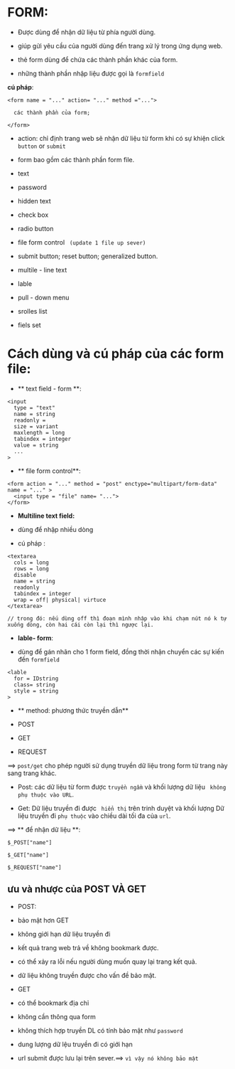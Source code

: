 # FORM: 

- Được dùng để nhận dữ liệu từ phía người dùng.

- giúp gửi yêu cầu của người dùng đến trang xử lý trong ứng dụng web.

- thẻ form dùng để chứa các thành phần khác của form.

- những thành phần nhập liệu được gọi là `formfield`

**cú pháp**:

```
<form name = "..." action= "..." method ="..."> 

  các thành phần của form;
  
</form>
```

- action: chỉ định trang web sẽ nhận dữ liệu từ form khi có sự khiện click `button` or `submit`

- form bao gồm các thành phần form file.

+ text

+ password

+ hidden text

+ check box

+ radio button

+ file form control ` (update 1 file up sever)`

+ submit button; reset button; generalized button.

+ multile - line text

+ lable

+ pull - down menu

+ srolles list

+ fiels set


#  Cách dùng và cú pháp của các form file:

- ** text field - form **:

```
<input 
  type = "text"
  name = string
  readonly = 
  size = variant
  maxlength = long
  tabindex = integer
  value = string
  ...
>
```

- ** file form control**:

``` 
<form action = "..." method = "post" enctype="multipart/form-data" name = "..." >
  <input type = "file" name= "...">
</form>
```

- **Multiline text field:**

+ dùng để nhập nhiều dòng

+ cú pháp : 

```
<textarea
  cols = long
  rows = long
  disable
  name = string
  readonly
  tabindex = integer
  wrap = off| physical| virtuce
</textarea>

// trong đó: nếu dùng off thì đoạn mình nhập vào khi chạm nút nó k tự xuống dòng, còn hai cái còn lại thì ngược lại.

```

- **lable- form**:

+ dùng để gán nhãn cho 1 form field, đồng thời nhận chuyển các sự kiến đến `formfield`

```
<lable
  for = IDstring
  class= string
  style = string
>
```


- ** method: phương thức truyền dẫn**
  
+ POST
  
+ GET
  
+ REQUEST

==> `post/get` cho phép người sử dụng truyền dữ liệu trong form từ trang này sang trang khác.

- Post: các dữ liệu từ form được ` truyền ngầm ` và khối lượng dữ liệu ` không phụ thuộc vào URL`.

- Get: Dữ liệu truyền đi được ` hiển thị` trên trinh duyệt và khối lượng Dữ liệu truyền đi ` phụ thuộc ` vào chiều dài tối đa của `url`.

==> ** để nhận dữ liệu **:

```
$_POST["name"]

$_GET["name"]

$_REQUEST["name"]

```

## ưu và nhược của POST VÀ GET

- POST:

+ bảo mật hơn GET

+ không giới hạn dữ liệu truyền đi

+ kết quả trang web trả về không bookmark được.

+ có thể xảy ra lỗi nếu người dùng muốn quay lại trang kết quả.

+ dữ liệu không truyền được cho vấn đề bảo mật.

- GET

+ có thể bookmark địa chỉ

+ không cần thông qua form

+ không thích hợp truyền DL có tính bảo mật như `password`

+ dung lượng dữ lệu truyền đi có giới hạn 

+ url submit được lưu lại trên sever.==> `vì vậy nó không bảo mật`



























